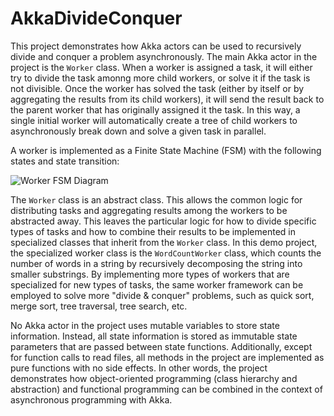 # AkkaDivideConquer

This project demonstrates how Akka actors can be used to recursively divide and conquer a problem asynchronously. The main Akka actor in the project is the `Worker` class. When a worker is assigned a task, it will either try to divide the task amonng more child workers, or solve it if the task is not divisible. Once the worker has solved the task (either by itself or by aggregating the results from its child workers), it will send the result back to the parent worker that has originally assigned it the task. In this way, a single initial worker will automatically create a tree of child workers to asynchronously break down and solve a given task in parallel.

A worker is implemented as a Finite State Machine (FSM) with the following states and state transition:

![Worker FSM Diagram](https://drive.google.com/uc?export=view&id=1le0nlKl-YlBirBn07YD2unK2TbwFLcUi)

The `Worker` class is an abstract class. This allows the common logic for distributing tasks and aggregating results among the workers to be abstracted away. This leaves the particular logic for how to divide specific types of tasks and how to combine their results to be implemented in specialized classes that inherit from the `Worker` class. In this demo project, the specialized worker class is the `WordCountWorker` class, which counts the number of words in a string by recursively decomposing the string into smaller substrings. By implementing more types of workers that are specialized for new types of tasks, the same worker framework can be employed to solve more "divide & conquer" problems, such as quick sort, merge sort, tree traversal, tree search, etc.

No Akka actor in the project uses mutable variables to store state information. Instead, all state information is stored as immutable state parameters that are passed between state functions. Additionally, except for function calls to read files, all methods in the project are implemented as pure functions with no side effects. In other words, the project demonstrates how object-oriented programming (class hierarchy and abstraction) and functional programming can be combined in the context of asynchronous programming with Akka.
